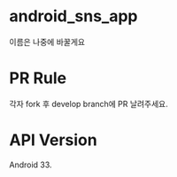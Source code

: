 # android_sns_app

이름은 나중에 바꿀게요

# PR Rule

각자 fork 후 develop branch에 PR 날려주세요.

# API Version

Android 33.